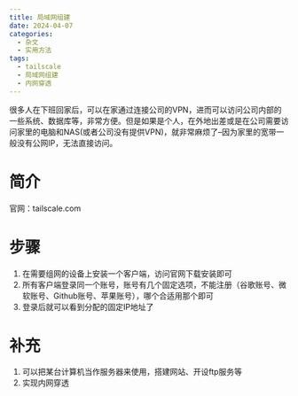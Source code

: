 ```yaml
---
title: 局域网组建
date: 2024-04-07
categories:
  - 杂文
  - 实用方法
tags:
  - tailscale
  - 局域网组建
  - 内网穿透
---
```


很多人在下班回家后，可以在家通过连接公司的VPN，进而可以访问公司内部的一些系统、数据库等，非常方便。但是如果是个人，在外地出差或是在公司需要访问家里的电脑和NAS(或者公司没有提供VPN)，就非常麻烦了–因为家里的宽带一般没有公网IP，无法直接访问。

# 简介

官网：tailscale.com

# 步骤

1. 在需要组网的设备上安装一个客户端，访问官网下载安装即可
2. 所有客户端登录同一个账号，账号有几个固定选项，不能注册（谷歌账号、微软账号、Github账号、苹果账号），哪个合适用那个即可
3. 登录后就可以看到分配的固定IP地址了

# 补充

1. 可以把某台计算机当作服务器来使用，搭建网站、开设ftp服务等
2. 实现内网穿透


